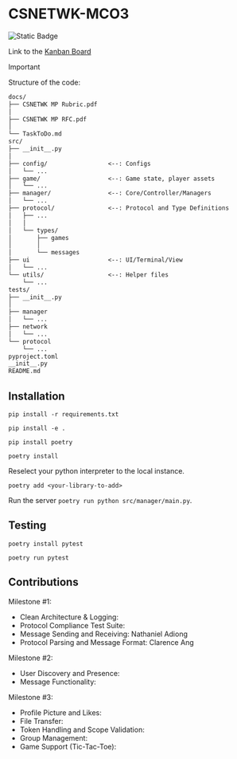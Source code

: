 # CSNETWK-MCO3

![Static Badge](https://img.shields.io/badge/AY2425--T3-CSNETWK-red)

Link to the [Kanban Board](https://github.com/users/ImaginaryLogs/projects/2)

> [!IMPORTANT]
>
> Structure of the code:
>
> ```txt
> docs/
> ├── CSNETWK MP Rubric.pdf
> │
> ├── CSNETWK MP RFC.pdf
> │
> └── TaskToDo.md
> src/
> ├── __init__.py
> │
> ├── config/                 <--: Configs
> │   └── ...
> ├── game/                   <--: Game state, player assets
> │   └── ...
> ├── manager/                <--: Core/Controller/Managers
> │   └── ...
> ├── protocol/               <--: Protocol and Type Definitions
> │   ├── ...
> │   │
> │   └── types/
> │       ├── games
> │       │
> │       └── messages
> ├── ui                      <--: UI/Terminal/View
> │   └── ...
> └── utils/                  <--: Helper files
>     └── ...
> tests/
> ├── __init__.py
> │
> ├── manager
> │   └── ...
> ├── network
> │   └── ...
> └── protocol
>     └── ...
> pyproject.toml
> __init__.py
> README.md
> ```

## Installation

`pip install -r requirements.txt`

`pip install -e .`

`pip install poetry`

`poetry install`

Reselect your python interpreter to the local instance.

`poetry add <your-library-to-add>`

Run the server `poetry run python src/manager/main.py`.

## Testing

`poetry install pytest`

`poetry run pytest`

## Contributions

Milestone #1:

- Clean Architecture & Logging:
- Protocol Compliance Test Suite:
- Message Sending and Receiving: Nathaniel Adiong
- Protocol Parsing and Message Format: Clarence Ang

Milestone #2:

- User Discovery and Presence:
- Message Functionality:

Milestone #3:

- Profile Picture and Likes:
- File Transfer:
- Token Handling and Scope Validation:
- Group Management:
- Game Support (Tic-Tac-Toe):
